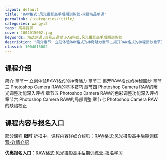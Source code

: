 ```yaml
---
layout: default
title: 'RAW格式:风光摄影高手后期训练营-网易精品单课'
permalink: /:categories/:title/
categories: wangyi2
tags: 网易提供
cover: 1004015002.jpg
keywords: 精选网课,网易云课堂,RAW格式,风光摄影高手后期训练营
description: "简介章节一立刻体验RAW格式的神奇魅力章节二揭开RAW格式的神秘面纱章节三PhotoshopCameraRAW的基本技巧章节四PhotoshopCameraRAW的曝光调整功能深入评析章节五"
classid: 1004015002
---
```


## 课程介绍

简介
章节一  立刻体验RAW格式的神奇魅力
章节二  揭开RAW格式的神秘面纱
章节三  Photoshop Camera RAW的基本技巧
章节四  Photoshop Camera RAW的曝光调整功能深入评析
章节五  Photoshop Camera RAW的色彩调整功能深入评析
章节六  Photoshop Camera RAW的局部调整
章节七  Photoshop Camera RAW的缺陷校正

## 课程内容与报名入口

部分课程 **限时** 折扣中，课程内容详细介绍见：[RAW格式:风光摄影高手后期训练营-详情介绍](https://study.163.com/course/introduction/1004015002.htm?share=1&shareId=1025206652&utm_campaign=share&utm_medium=iphoneShare&utm_source=&utm_u=1025206652)

**优惠报名入口**：[RAW格式:风光摄影高手后期训练营-报名学习](https://study.163.com/course/introduction/1004015002.htm?share=1&shareId=1025206652&utm_campaign=share&utm_medium=iphoneShare&utm_source=&utm_u=1025206652)

